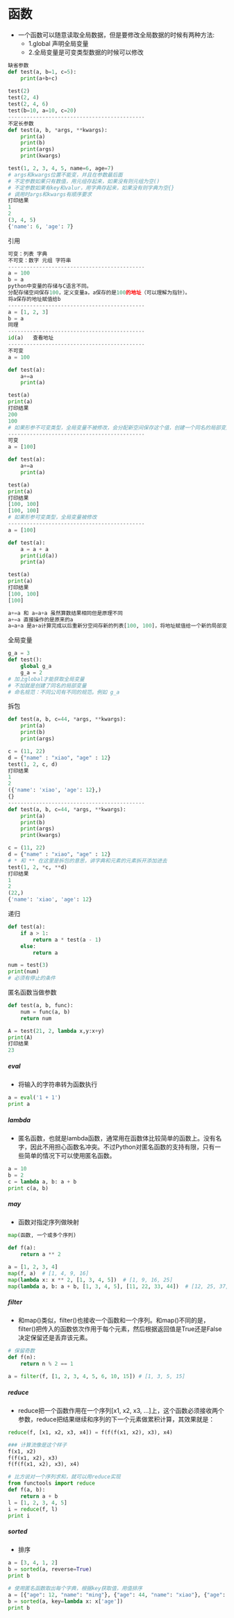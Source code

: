 # 函数

- 一个函数可以随意读取全局数据，但是要修改全局数据的时候有两种方法:
  - 1.global 声明全局变量 
  - 2.全局变量是可变类型数据的时候可以修改

```python
缺省参数
def test(a, b=1, c=5):
    print(a+b+c)
    
test(2)
test(2, 4)
test(2, 4, 6)
test(b=10, a=10, c=20)
--------------------------------------------   
不定长参数
def test(a, b, *args, **kwargs):
    print(a)
    print(b)
    print(args)
    print(kwargs)

test(1, 2, 3, 4, 5, name=6, age=7)
# args和kwargs位置不能变，并且在参数最后面
# 不定参数如果只有数值，用元组存起来，如果没有则元组为空()
# 不定参数如果有key和valur，用字典存起来，如果没有则字典为空{}
# 调用时args和kwargs有顺序要求
打印结果   
1
2
(3, 4, 5)
{'name': 6, 'age': 7} 
```

引用

```python
可变：列表 字典
不可变：数字 元组 字符串
--------------------------------------------
a = 100
b = a
python中变量的存储与C语言不同。
分配存储空间保存100，定义变量a，a保存的是100的地址（可以理解为指针）。
将a保存的地址赋值给b
--------------------------------------------
a = [1, 2, 3]
b = a
同理
--------------------------------------------
id(a)	查看地址
--------------------------------------------
不可变
a = 100

def test(a):
    a+=a
    print(a)

test(a)
print(a)
打印结果
200
100
# 如果形参不可变类型，全局变量不被修改，会分配新空间保存这个值，创建一个同名的局部变量指向这个空间，不影响全局变量。
--------------------------------------------
可变
a = [100]

def test(a):
    a+=a
    print(a)

test(a)
print(a)
打印结果    
[100, 100]
[100, 100]
# 如果形参可变类型，全局变量被修改
--------------------------------------------
a = [100]

def test(a):
    a = a + a
    print(id(a))
    print(a)

test(a)
print(a)
打印结果 
[100, 100]
[100]

a+=a 和 a=a+a 虽然算数结果相同但是原理不同
a+=a 直接操作的是原来的a
a=a+a 是a+a计算完成以后重新分空间存新的列表[100, 100]，将地址赋值给一个新的局部变量a。不影响全局变量a
```

全局变量

```python
g_a = 3
def test():
    global g_a
    g_a = 2
# 加上global才能获取全局变量
# 不加就是创建了同名的局部变量
# 命名规范：不同公司有不同的规范。例如 g_a
```

拆包

```python
def test(a, b, c=44, *args, **kwargs):
    print(a)
    print(b)
    print(args)

c = (11, 22)
d = {"name" : "xiao", "age" : 12}
test(1, 2, c, d)
打印结果
1
2
({'name': 'xiao', 'age': 12},)
{}
--------------------------------------------
def test(a, b, c=44, *args, **kwargs):
    print(a)
    print(b)
    print(args)
    print(kwargs)

c = (11, 22)
d = {"name" : "xiao", "age" : 12}
# * 和 ** 在这里是拆包的意思，讲字典和元素的元素拆开添加进去
test(1, 2, *c, **d)
打印结果
1
2
(22,)
{'name': 'xiao', 'age': 12}
```

递归

```python
def test(a):
    if a > 1:
        return a * test(a - 1)
    else:
        return a

num = test(3)
print(num)
# 必须有停止的条件
```

匿名函数当做参数

```python
def test(a, b, func):
    num = func(a, b)
    return num

A = test(21, 2, lambda x,y:x+y)
print(A)
打印结果
23
```

##### eval

- 将输入的字符串转为函数执行

```python
a = eval('1 + 1')
print a
```

##### lambda

- 匿名函数，也就是lambda函数，通常用在函数体比较简单的函数上。没有名字，因此不用担心函数名冲突。不过Python对匿名函数的支持有限，只有一些简单的情况下可以使用匿名函数。

```python
a = 10
b = 2
c = lambda a, b: a + b
print c(a, b)
```

##### may

- 函数对指定序列做映射

```python
map(函数, 一个或多个序列)

def f(a):
    return a ** 2

a = [1, 2, 3, 4]
map(f, a)  # [1, 4, 9, 16]
map(lambda x: x ** 2, [1, 3, 4, 5])  # [1, 9, 16, 25]
map(lambda a, b: a + b, [1, 3, 4, 5], [11, 22, 33, 44])  # [12, 25, 37, 49]
```

##### filter

- 和map()类似，filter()也接收一个函数和一个序列。和map()不同的是，filter()把传入的函数依次作用于每个元素，然后根据返回值是True还是False决定保留还是丢弃该元素。

```python
# 保留奇数
def f(n):
    return n % 2 == 1

a = filter(f, [1, 2, 3, 4, 5, 6, 10, 15]) # [1, 3, 5, 15]
```

##### reduce

- reduce把一个函数作用在一个序列[x1, x2, x3, ...]上，这个函数必须接收两个参数，reduce把结果继续和序列的下一个元素做累积计算，其效果就是：

```python
reduce(f, [x1, x2, x3, x4]) = f(f(f(x1, x2), x3), x4)

### 计算流像是这个样子
f(x1, x2)
f(f(x1, x2), x3)
f(f(f(x1, x2), x3), x4)

# 比方说对一个序列求和，就可以用reduce实现
from functools import reduce
def f(a, b):
    return a + b
l = [1, 2, 3, 4, 5]
i = reduce(f, l)
print i

```

##### sorted

- 排序

```python
a = [3, 4, 1, 2]
b = sorted(a, reverse=True)
print b

# 使用匿名函数取出每个字典，根据key获取值，用值排序 
a = [{"age": 12, "name": "ming"}, {"age": 44, "name": "xiao"}, {"age": 1, "name": "hehe"}]
b = sorted(a, key=lambda x: x['age'])
print b
```





